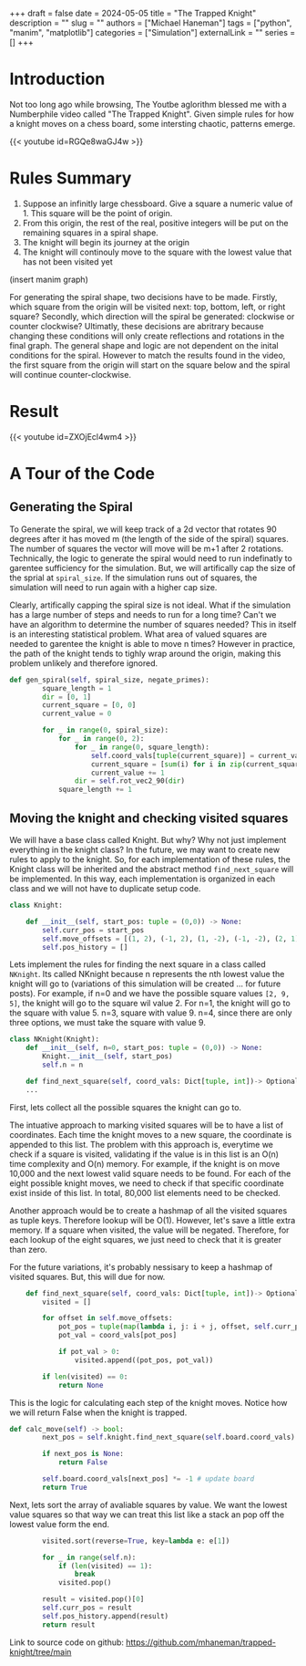 +++ 
draft = false
date = 2024-05-05
title = "The Trapped Knight"
description = ""
slug = ""
authors = ["Michael Haneman"]
tags = ["python", "manim", "matplotlib"]
categories = ["Simulation"]
externalLink = ""
series = []
+++

# Introduction

Not too long ago while browsing, The Youtbe aglorithm blessed me with a Numberphile video called "The Trapped Knight". Given simple rules for how a knight moves on a chess board, some intersting chaotic, patterns emerge.

{{< youtube id=RGQe8waGJ4w >}}

# Rules Summary

1. Suppose an infinitly large chessboard. Give a square a numeric value of 1. This square will be the point of origin.
2. From this origin, the rest of the real, positive integers will be put on the remaining squares in a spiral shape.
3. The knight will begin its journey at the origin
4. The knight will continouly move to the square with the lowest value that has not been visited yet

(insert manim graph)

For generating the spiral shape, two decisions have to be made. Firstly, which square from the origin will be visited next: top, bottom, left, or right square? Secondly, which direction will the spiral be generated: clockwise or counter clockwise? Ultimatly, these decisions are abritrary because changing these conditions will only create reflections and rotations in the final graph. The general shape and logic are not dependent on the inital conditions for the spiral. However to match the results found in the video, the first square from the origin will start on the square below and the spiral will continue counter-clockwise.

# Result

{{< youtube id=ZXOjEcl4wm4 >}}

# A Tour of the Code

## Generating the Spiral

To Generate the spiral, we will keep track of a 2d vector that rotates 90 degrees after it has moved m (the length of the side of the spiral) squares.
The number of squares the vector will move will be m+1 after 2 rotations.
Technically, the logic to generate the spiral would need to run indefinatly to garentee sufficiency for the simulation.
But, we will artifically cap the size of the sprial at `spiral_size`.
If the simulation runs out of squares, the simulation will need to run again with a higher cap size.

Clearly, artifically capping the spiral size is not ideal.
What if the simulation has a large number of steps and needs to run for a long time?
Can't we have an algorithm to determine the number of squares needed?
This in itself is an interesting statistical problem.
What area of valued squares are needed to garentee the knight is able to move n times?
However in practice, the path of the knight tends to tighly wrap around the origin, making this problem unlikely and therefore ignored.

```python
def gen_spiral(self, spiral_size, negate_primes):
        square_length = 1
        dir = [0, 1]
        current_square = [0, 0]
        current_value = 0

        for _ in range(0, spiral_size):
            for _ in range(0, 2):
                for _ in range(0, square_length):
                    self.coord_vals[tuple(current_square)] = current_value
                    current_square = [sum(i) for i in zip(current_square, dir)]
                    current_value += 1
                dir = self.rot_vec2_90(dir)
            square_length += 1

```

## Moving the knight and checking visited squares

We will have a base class called Knight. But why? Why not just implement everything in the knight class? In the future, we may want to create new rules to apply to the knight. So, for each implementation of these rules, the Knight class will be inherited and the abstract method `find_next_square` will be implemented. In this way, each implementation is organized in each class and we will not have to duplicate setup code.

```python
class Knight:

    def __init__(self, start_pos: tuple = (0,0)) -> None:
        self.curr_pos = start_pos
        self.move_offsets = [(1, 2), (-1, 2), (1, -2), (-1, -2), (2, 1), (-2, 1), (2, -1), (-2, -1)]
        self.pos_history = []
```

Lets implement the rules for finding the next square in a class called `NKnight`. Its called NKnight because n represents the nth lowest value the knight will go to (variations of this simulation will be created ... for future posts). For example, if n=0 and we have the possible square values `[2, 9, 5]`, the knight will go to the square wil value 2. For n=1, the knight will go to the square with value 5. n=3, square with value 9. n=4, since there are only three options, we must take the square with value 9.

```python
class NKnight(Knight):
    def __init__(self, n=0, start_pos: tuple = (0,0)) -> None:
        Knight.__init__(self, start_pos)
        self.n = n

    def find_next_square(self, coord_vals: Dict[tuple, int])-> Optional[tuple]:
    ...
```

First, lets collect all the possible squares the knight can go to.

The intuative approach to marking visited squares will be to have a list of coordinates. Each time the knight moves to a new square, the coordinate is appended to this list. The problem with this approach is, everytime we check if a square is visited, validating if the value is in this list is an O(n) time complexity and O(n) memory. For example, if the knight is on move 10,000 and the next lowest valid square needs to be found. For each of the eight possible knight moves, we need to check if that specific coordinate exist inside of this list. In total, 80,000 list elements need to be checked.

Another approach would be to create a hashmap of all the visited squares as tuple keys. Therefore lookup will be O(1).
However, let's save a little extra memory. If a square when visited, the value will be negated. Therefore, for each lookup of the eight squares, we just need to check that it is greater than zero.

For the future variations, it's probably nessisary to keep a hashmap of visited squares. But, this will due for now.

```python
    def find_next_square(self, coord_vals: Dict[tuple, int])-> Optional[tuple]:
        visited = []

        for offset in self.move_offsets:
            pot_pos = tuple(map(lambda i, j: i + j, offset, self.curr_pos))
            pot_val = coord_vals[pot_pos]

            if pot_val > 0:
                visited.append((pot_pos, pot_val))

        if len(visited) == 0:
            return None

```

This is the logic for calculating each step of the knight moves. Notice how we will return False when the knight is trapped.

```python
def calc_move(self) -> bool:
        next_pos = self.knight.find_next_square(self.board.coord_vals)

        if next_pos is None:
            return False

        self.board.coord_vals[next_pos] *= -1 # update board
        return True
```

Next, lets sort the array of avaliable squares by value. We want the lowest value squares so that way we can treat this list like a stack an pop off the lowest value form the end.

```python
        visited.sort(reverse=True, key=lambda e: e[1])

        for _ in range(self.n):
            if (len(visited) == 1):
                break
            visited.pop()

        result = visited.pop()[0]
        self.curr_pos = result
        self.pos_history.append(result)
        return result
```

Link to source code on github:
https://github.com/mhaneman/trapped-knight/tree/main
